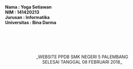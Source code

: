 **Nama        : Yoga Setiawan<br>
NIM         : 141420213<br>
Jurusan     : Informatika <br>
Universitas : Bina Darma**

<br><br><br><br>
<center> _WEBSITE PPDB SMK NEGERI 5 PALEMBANG <BR>
SELESAI TANGGAL 08 FEBRUARI 2018_ </center>